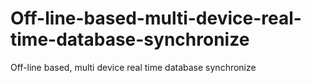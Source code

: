 # Off-line-based-multi-device-real-time-database-synchronize
Off-line based, multi device real time database synchronize
